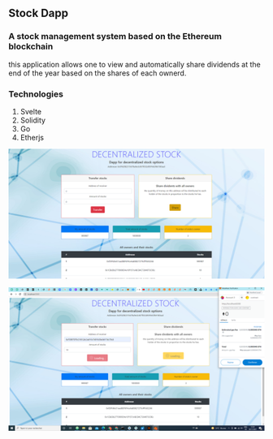 ## Stock Dapp

### A stock management system based on the Ethereum blockchain  

this application allows one to view and automatically share dividends at the end of the year based on the shares of each ownerd.

### Technologies

1. Svelte
2. Solidity
3. Go
4. Etherjs

![alt preview Dapp](https://github.com/glody007/company-stock/blob/main/preview/dapp-preview.png?raw=true)

![alt preview Dapp connexion to wallet](https://github.com/glody007/company-stock/blob/main/preview/wallet-connection.png?raw=true)
